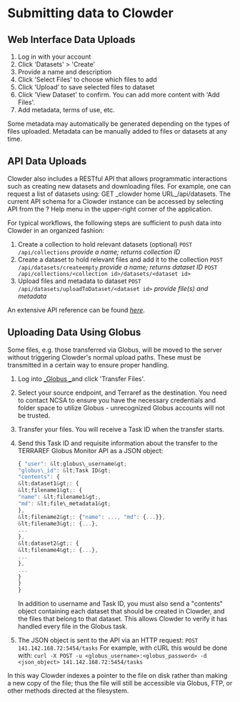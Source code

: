 # Submitting data to Clowder

## Web Interface Data Uploads

1. Log in with your account
2. Click 'Datasets' &gt; 'Create'
3. Provide a name and description
4. Click 'Select Files' to choose which files to add
5. Click 'Upload' to save selected files to dataset
6. Click 'View Dataset' to confirm. You can add more content with 'Add Files'.
7. Add metadata, terms of use, etc.

Some metadata may automatically be generated depending on the types of files uploaded. Metadata can be manually added to files or datasets at any time.

## API Data Uploads

Clowder also includes a RESTful API that allows programmatic interactions such as creating new datasets and downloading files. For example, one can request a list of datasets using: GET \_clowder home URL\_/api/datasets. The current API schema for a Clowder instance can be accessed by selecting API from the ? Help menu in the upper-right corner of the application.

For typical workflows, the following steps are sufficient to push data into Clowder in an organized fashion:

1. Create a collection to hold relevant datasets \(optional\) `POST /api/collections` _provide a name; returns collection ID_
2. Create a dataset to hold relevant files and add it to the collection `POST /api/datasets/createempty` _provide a name; returns dataset ID_ `POST /api/collections/<collection id>/datasets/<dataset id>`
3. Upload files and metadata to dataset `POST /api/datasets/uploadToDataset/<dataset id>` _provide file\(s\) and metadata_

An extensive API reference can be found [_here_](https://terraref.ncsa.illinois.edu/clowder/assets/docs/api/index.html).

## Uploading Data Using Globus

Some files, e.g. those transferred via Globus, will be moved to the server without triggering Clowder's normal upload paths. These must be transmitted in a certain way to ensure proper handling.

1. Log into [_Globus _](https://docs.globus.org/)and click 'Transfer Files'.
2. Select your source endpoint, and Terraref as the destination. You need to contact NCSA to ensure you have the necessary credentials and folder space to utilize Globus - unrecognized Globus accounts will not be trusted.
3. Transfer your files. You will receive a Task ID when the transfer starts.
4. Send this Task ID and requisite information about the transfer to the TERRAREF Globus Monitor API as a JSON object:

   ```javascript
   { "user": &lt;globus\_username&gt;
   "globus\_id": &lt;Task ID&gt;
   "contents": {
   &lt;dataset1&gt;: {
   &lt;filename1&gt;: {
   "name": &lt;filename1&gt;,
   "md": &lt;file\_metadata1&gt;
   },
   &lt;filename2&gt;: {"name": ..., "md": {...}},
   &lt;filename3&gt;: {...},
   ...
   },
   &lt;dataset2&gt;: {
   &lt;filename4&gt;: {...},
   ...
   },
   ...
   }
   }
   }
   ```

   In addition to username and Task ID, you must also send a "contents" object containing each dataset that should be created in Clowder, and the files that belong to that dataset. This allows Clowder to verify it has handled every file in the Globus task.

5. The JSON object is sent to the API via an HTTP request: `POST 141.142.168.72:5454/tasks` For example, with cURL this would be done with: `curl -X POST -u <globus_username>:<globus_password> -d <json_object> 141.142.168.72:5454/tasks`

In this way Clowder indexes a pointer to the file on disk rather than making a new copy of the file; thus the file will still be accessible via Globus, FTP, or other methods directed at the filesystem.


